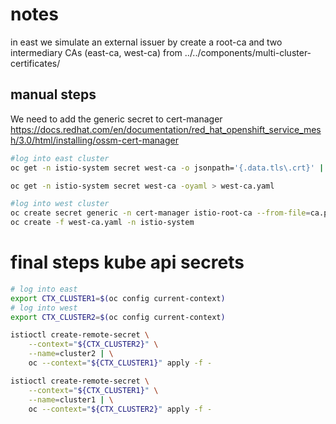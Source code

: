 # notes

in east we simulate an external issuer by create a root-ca and two intermediary CAs (east-ca, west-ca) from ../../components/multi-cluster-certificates/

## manual steps

We need to add the generic secret to cert-manager <https://docs.redhat.com/en/documentation/red_hat_openshift_service_mesh/3.0/html/installing/ossm-cert-manager>

```sh
#log into east cluster
oc get -n istio-system secret west-ca -o jsonpath='{.data.tls\.crt}' | base64 -d > ca.pem

oc get -n istio-system secret west-ca -oyaml > west-ca.yaml

#log into west cluster
oc create secret generic -n cert-manager istio-root-ca --from-file=ca.pem=ca.pem
oc create -f west-ca.yaml -n istio-system
```

# final steps kube api secrets

```sh
# log into east
export CTX_CLUSTER1=$(oc config current-context)
# log into west
export CTX_CLUSTER2=$(oc config current-context)

istioctl create-remote-secret \
    --context="${CTX_CLUSTER2}" \
    --name=cluster2 | \
    oc --context="${CTX_CLUSTER1}" apply -f -

istioctl create-remote-secret \
    --context="${CTX_CLUSTER1}" \
    --name=cluster1 | \
    oc --context="${CTX_CLUSTER2}" apply -f -
```